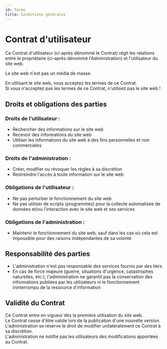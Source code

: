 ```yaml
---
id: Terms
title: Conditions générales
---
```


# Contrat d'utilisateur

Ce Contrat d'utilisateur (ci-après dénommé le Contrat) régit les relations entre le propriétaire (ci-après dénommé l'Administration) et l'utilisateur du site web.

Le site web n'est pas un média de masse.

En utilisant le site web, vous acceptez les termes de ce Contrat.  
Si vous n'acceptez pas les termes de ce Contrat, n'utilisez pas le site web !

## Droits et obligations des parties

### Droits de l'utilisateur :
- Rechercher des informations sur le site web  
- Recevoir des informations du site web  
- Utiliser les informations du site web à des fins personnelles et non commerciales  

### Droits de l'administration :
- Créer, modifier ou révoquer les règles à sa discrétion  
- Restreindre l'accès à toute information sur le site web  

### Obligations de l'utilisateur :
- Ne pas perturber le fonctionnement du site web  
- Ne pas utiliser de scripts (programmes) pour la collecte automatisée de données et/ou l'interaction avec le site web et ses services  

### Obligations de l'administration :
- Maintenir le fonctionnement du site web, sauf dans les cas où cela est impossible pour des raisons indépendantes de sa volonté  

## Responsabilité des parties

- L'administration n'est pas responsable des services fournis par des tiers  
- En cas de force majeure (guerre, situations d'urgence, catastrophes naturelles, etc.), l'administration ne garantit pas la conservation des informations publiées par les utilisateurs ni le fonctionnement ininterrompu de la ressource d'information  

## Validité du Contrat

Ce Contrat entre en vigueur dès la première utilisation du site web.  
Le Contrat cesse d'être valide lors de la publication d'une nouvelle version.  
L'administration se réserve le droit de modifier unilatéralement ce Contrat à sa discrétion.  
L'administration ne notifie pas les utilisateurs des modifications apportées au Contrat.